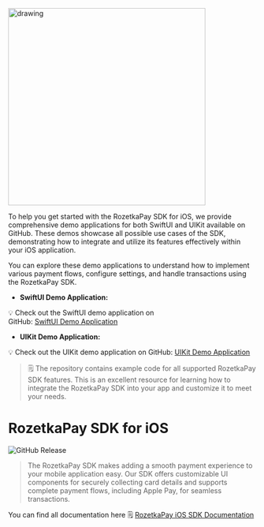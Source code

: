 <img src="https://github.com/user-attachments/assets/6319f2c7-bdc8-4381-b866-5609bacc6e6c" alt="drawing" width="400"/>

To help you get started with the RozetkaPay SDK for iOS, we provide comprehensive demo applications for both SwiftUI and UIKit available on GitHub. These demos showcase all possible use cases of the SDK, demonstrating how to integrate and utilize its features effectively within your iOS application.

You can explore these demo applications to understand how to implement various payment flows, configure settings, and handle transactions using the RozetkaPay SDK.

- **SwiftUI Demo Application:**

💡 Check out the SwiftUI demo application on GitHub: [SwiftUI Demo Application](https://github.com/rozetkapay/ios-sdk-example-swiftui.git)
    
- **UIKit Demo Application:**
   
💡 Check out the UIKit demo application on GitHub: [UIKit Demo Application](https://github.com/rozetkapay/ios-sdk-example-uikit.git)
    
> 🗒️ The repository contains example code for all supported RozetkaPay SDK features. This is an excellent resource for learning how to integrate the RozetkaPay SDK into your app and customize it to meet your needs.

# RozetkaPay SDK for iOS
![GitHub Release](https://img.shields.io/github/v/release/rozetkapay/ios-sdk)

> The RozetkaPay SDK makes adding a smooth payment experience to your mobile application easy. Our SDK offers customizable UI components for securely collecting card details and supports complete payment flows, including Apple Pay, for seamless transactions.

You can find all documentation here 🗒️ [RozetkaPay iOS SDK Documentation](https://github.com/rozetkapay/ios-sdk/wiki)

